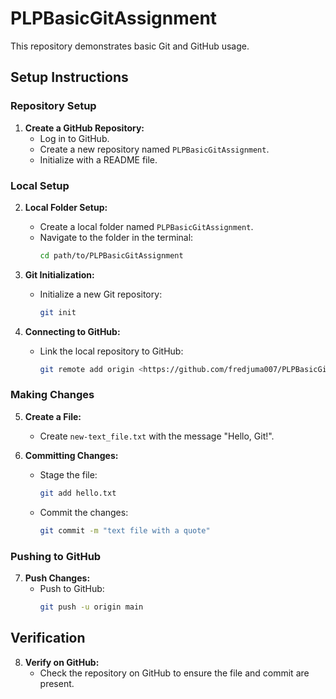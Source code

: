 # PLPBasicGitAssignment

This repository demonstrates basic Git and GitHub usage.

## Setup Instructions

### Repository Setup

1. **Create a GitHub Repository:**
   - Log in to GitHub.
   - Create a new repository named `PLPBasicGitAssignment`.
   - Initialize with a README file.

### Local Setup

2. **Local Folder Setup:**
   - Create a local folder named `PLPBasicGitAssignment`.
   - Navigate to the folder in the terminal:
     ```bash
     cd path/to/PLPBasicGitAssignment
     ```

3. **Git Initialization:**
   - Initialize a new Git repository:
     ```bash
     git init
     ```

4. **Connecting to GitHub:**
   - Link the local repository to GitHub:
     ```bash
     git remote add origin <https://github.com/fredjuma007/PLPBasicGitAssignment.git>
     
### Making Changes

5. **Create a File:**
   - Create `new-text_file.txt` with the message "Hello, Git!".

6. **Committing Changes:**
   - Stage the file:
     ```bash
     git add hello.txt
     ```
   - Commit the changes:
     ```bash
     git commit -m "text file with a quote"
     ```

### Pushing to GitHub

7. **Push Changes:**
   - Push to GitHub:
     ```bash
     git push -u origin main
     ```

## Verification

8. **Verify on GitHub:**
   - Check the repository on GitHub to ensure the file and commit are present.